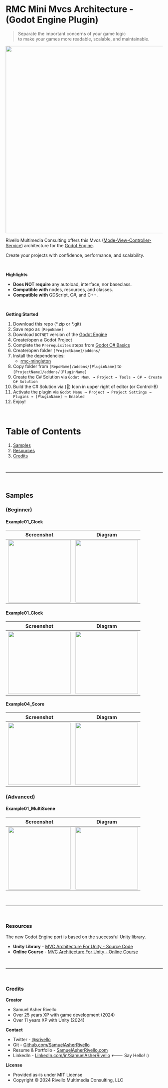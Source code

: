 
# RMC Mini Mvcs Architecture - (Godot Engine Plugin)

>Separate the important concerns of your game logic<BR> 
to make your games more readable, scalable, and maintainable.

<img src="./addons/RMC Mini Mvcs/Library/Documentation/Screenshot.png" width="600" >

Rivello Multimedia Consulting offers this Mvcs ([Mode-View-Controller-Service](https://en.wikipedia.org/wiki/Model%E2%80%93view%E2%80%93controller-service)) architecture for the [Godot Engine](https://godotengine.org/).

Create your projects with confidence, performance, and scalability.

<BR>

**Highlights**

* **Does NOT require** any autoload, interface, nor baseclass. 
* **Compatible with** nodes, resources, and classes.
* **Compatible with** GDScript, C#, and C++.

<BR>

**Getting Started**
1. Download this repo (*.zip or *.git)
1. Save repo as `[RepoName]`
1. Download `DOTNET` version of the [Godot Engine](https://godotengine.org/)
1. Create/open a Godot Project
1. Complete the `Prerequisites` steps from [Godot C# Basics](https://docs.godotengine.org/en/stable/tutorials/scripting/c_sharp/c_sharp_basics.html)
1. Create/open folder `[ProjectName]/addons/`
1. Install the dependencies:
    * [rmc-mingleton](https://github.com/SamuelAsherRivello/rmc-mingleton)
1. Copy folder from `[RepoName]/addons/[PluginName]` to `[ProjectName]/addons/[PluginName]`
1. Create the C# Solution via `Godot Menu → Project → Tools → C# → Create C# Solution`
1. Build the C# Solution via (🔨) Icon in upper right of editor (or Control-B)
1. Activate the plugin via `Godot Menu → Project → Project Settings → Plugins → [PluginName] → Enabled`
1. Enjoy!

<BR>

# Table of Contents

1. [Samples](#samples)
1. [Resources](#resources)
1. [Credits](#credits)

<BR>

---

<BR>

## Samples

### (Beginner)

#### Example01_Clock

| Screenshot | Diagram |
|---|---|
| <img src="./addons/RMC Mini Mvcs/Samples/01_Beginner/Example01_Clock/Documentation/Screenshot.png" width="200"/> | <img src="./addons/RMC Mini Mvcs/Samples/01_Beginner/Example01_Clock/Documentation//Diagram.png" width="200"/> |

#### Example01_Clock

| Screenshot | Diagram |
|---|---|
| <img src="./addons/RMC Mini Mvcs/Samples/01_Beginner/Example02_LoginMini/Documentation/Screenshot.png" width="200"/> | <img src="./addons/RMC Mini Mvcs/Samples/01_Beginner/Example02_LoginMini/Documentation//Diagram.png" width="200"/> |

#### Example04_Score

| Screenshot | Diagram |
|---|---|
| <img src="./addons/RMC Mini Mvcs/Samples/01_Beginner/Example04_Score/Documentation/Screenshot.png" width="200"/> | <img src="./addons/RMC Mini Mvcs/Samples/01_Beginner/Example04_Score/Documentation/Diagram.png" width="200"/> |


### (Advanced)

#### Example01_MultiScene

| Screenshot | Diagram |
|---|---|
| <img src="./addons/RMC Mini Mvcs/Samples/02_Advanced/Example01_MultiSceneMini/Documentation/Screenshot.png" width="200"/> | <img src="./addons/RMC Mini Mvcs/Samples/02_Advanced/Example01_MultiSceneMini/Documentation/Diagram.png" width="200"/> |




<BR>

---

<BR>

### Resources

The new Godot Engine port is based on the successful Unity library.

* **Unity Library** - [MVC Architecture For Unity - Source Code](https://github.com/SamuelAsherRivello/rmc-mini-mvcs/) 
* **Online Course** - [MVC Architecture For Unity - Online Course](https://www.youtube.com/watch?v=ulclbvLL9A4)


<BR>

---

<BR>



### Credits

**Creator**

- Samuel Asher Rivello 
- Over 25 years XP with game development (2024)
- Over 11 years XP with Unity (2024)

**Contact**

- Twitter - <a href="https://twitter.com/srivello/">@srivello</a>
- Git - <a href="https://github.com/SamuelAsherRivello/">Github.com/SamuelAsherRivello</a>
- Resume & Portfolio - <a href="http://www.SamuelAsherRivello.com">SamuelAsherRivello.com</a>
- LinkedIn - <a href="https://Linkedin.com/in/SamuelAsherRivello">Linkedin.com/in/SamuelAsherRivello</a> <--- Say Hello! :)

**License**

* Provided as-is under MIT License 
* Copyright © 2024 Rivello Multimedia Consulting, LLC

